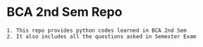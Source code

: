 # BCA 2nd Sem Repo

```text
1. This repo provides python codes learned in BCA 2nd Sem
2. It also includes all the questions asked in Semester Exam
```
